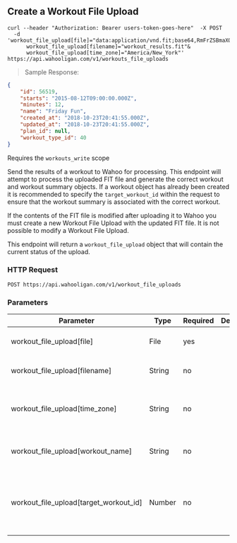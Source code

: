 ## Create a Workout File Upload

```shell
curl --header "Authorization: Bearer users-token-goes-here"  -X POST
  -d 'workout_file_upload[file]="data:application/vnd.fit;base64,RmFrZSBmaXQgZmlsZQ=="&
      workout_file_upload[filename]="workout_results.fit"&
      workout_file_upload[time_zone]="America/New_York"' https://api.wahooligan.com/v1/workouts_file_uploads
```

> Sample Response:

```json
{
    "id": 56519,
    "starts": "2015-08-12T09:00:00.000Z",
    "minutes": 12,
    "name": "Friday Fun",
    "created_at": "2018-10-23T20:41:55.000Z",
    "updated_at": "2018-10-23T20:41:55.000Z",
    "plan_id": null,
    "workout_type_id": 40
}
```

Requires the `workouts_write` scope

Send the results of a workout to Wahoo for processing. This endpoint will attempt to process the uploaded FIT file and generate the correct workout and workout summary objects. If a workout object has already been created it is recommended to specify the `target_workout_id` within the request to ensure that the workout summary is associated with the correct workout.

<aside class="notice">
If the contents of the FIT file is modified after uploading it to Wahoo you must create a new Workout File Upload with the updated FIT file. It is not possible to modify a Workout File Upload.
</aside>

This endpoint will return a `workout_file_upload` object that will contain the current status of the upload.

### HTTP Request

`POST https://api.wahooligan.com/v1/workout_file_uploads`

### Parameters

Parameter                               | Type   | Required | Default | Description
---------                               | ----   | -------- | ------- | -----------
workout_file_upload[file]               | File   | yes      |         | Base64 encoded FIT File
workout_file_upload[filename]           | String | no       |         | The name of the workout file
workout_file_upload[time_zone]          | String | no       |         | The time zone where the FIT file was recorded
workout_file_upload[workout_name]       | String | no       |         | Name to use for the workout summary
workout_file_upload[target_workout_id]  | Number | no       |         | Wahoo Id of the workout this file should be associated with 
